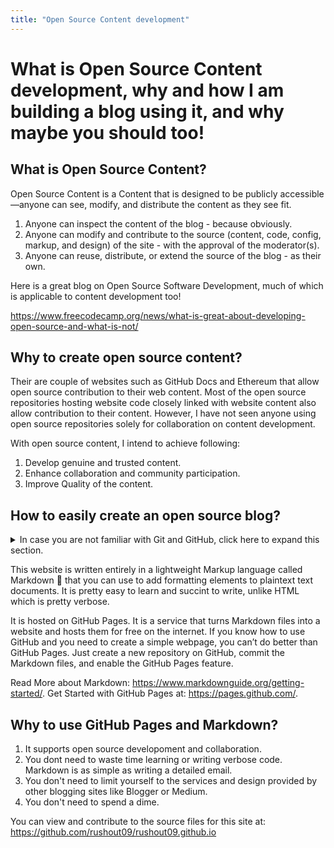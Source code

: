 ```yaml
---
title: "Open Source Content development"
---
```


# What is Open Source Content development, why and how I am building a blog using it, and why maybe you should too!

## What is Open Source Content?

Open Source Content is a Content that is designed to be publicly accessible—anyone can see, modify, and distribute the content as they see fit.

1. Anyone can inspect the content of the blog - because obviously.
2. Anyone can modify and contribute to the source (content, code, config, markup, and design) of the site - with the approval of the moderator(s).
3. Anyone can reuse, distribute, or extend the source of the blog - as their own.

Here is a great blog on Open Source Software Development, much of which is applicable to content development too!

https://www.freecodecamp.org/news/what-is-great-about-developing-open-source-and-what-is-not/

## Why to create open source content?

Their are couple of websites such as GitHub Docs and Ethereum that allow open source contribution to their web content. Most of the open source repositories hosting website code closely linked with website content also allow contribution to their content. However, I have not seen anyone using open source repositories solely for collaboration on content development.

With open source content, I intend to achieve following:

1. Develop genuine and trusted content.
2. Enhance collaboration and community participation.
3. Improve Quality of the content.

## How to easily create an open source blog?

<details>
  <summary>In case you are not familiar with Git and GitHub, click here to expand this section.</summary>
  
### What is Git and GitHub?

- Git is a code version control system. It helps in tracking changes in a software code base (or repository, in git terms). It is helpful in following scenarios:

    1. As an independent developer, it helps you track changes you made and go back to a previous version of your code (rollback), if needed.

    2. A large peice of software is usually written by a team of people and multiple people working on same code can lead to anomalies. Apart from keeping track of who made what change and rolling back in case of a bug, Git helps developers collaborate. Suppose Dev A commited a change in the same file as Dev B. Now which version of the file should be kept? They will need to "merge" their changes right? Git helps them merge the changes efficiently while maintaining the integrity of the file.

- Github is essentially a central remote server where your code repository resides. Any developer can pull changes (or commits, a unit of change) from other developers to their local machines before starting working on the code file and then push their changes to this central repository. There are other companies which provide the same service such as GitLab and BitBucket.

There are ample of great YouTube Videos and Documentation on How Git and GitHub works but you can start here: https://www.freecodecamp.org/news/the-beginners-guide-to-git-github/.


</details>

This website is written entirely in a lightweight Markup language called Markdown :rofl: that you can use to add formatting elements to plaintext text documents. It is pretty easy to learn and succint to write, unlike HTML which is pretty verbose. 

It is hosted on GitHub Pages. It is a service that turns Markdown files into a website and hosts them for free on the internet. If you know how to use GitHub and you need to create a simple webpage, you can’t do better than GitHub Pages. Just create a new repository on GitHub, commit the Markdown files, and enable the GitHub Pages feature. 

Read More about Markdown: https://www.markdownguide.org/getting-started/.
Get Started with GitHub Pages at: https://pages.github.com/.

## Why to use GitHub Pages and Markdown?

1. It supports open source developoment and collaboration.
2. You dont need to waste time learning or writing verbose code. Markdown is as simple as writing a detailed email.
3. You don't need to limit yourself to the services and design provided by other blogging sites like Blogger or Medium.
4. You don't need to spend a dime.

You can view and contribute to the source files for this site at: https://github.com/rushout09/rushout09.github.io
